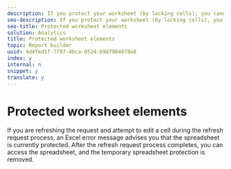 ```yaml
---
description: If you protect your worksheet (by locking cells), you cannot create, edit, or refresh requests. Remove all protection from your worksheet before using Request Manager.
seo-description: If you protect your worksheet (by locking cells), you cannot create, edit, or refresh requests. Remove all protection from your worksheet before using Request Manager.
seo-title: Protected worksheet elements
solution: Analytics
title: Protected worksheet elements
topic: Report builder
uuid: 4d4fed1f-7f07-4bca-8524-b9d7904078e8
index: y
internal: n
snippet: y
translate: y
---
```


# Protected worksheet elements

If you are refreshing the request and attempt to edit a cell during the refresh request process, an Excel error message advises you that the spreadsheet is currently protected. After the refresh request process completes, you can access the spreadsheet, and the temporary spreadsheet protection is removed. 
